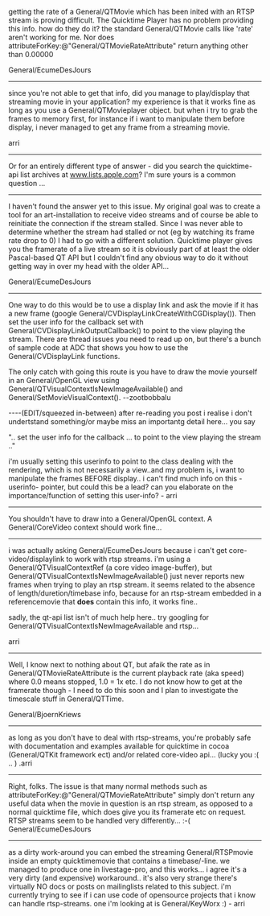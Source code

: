 

getting the rate of a General/QTMovie which has been inited with an RTSP stream is proving difficult.  The Quicktime Player has no problem providing this info.  how do they do it?  the standard General/QTMovie calls like 'rate' aren't working for me.  Nor does attributeForKey:@"General/QTMovieRateAttribute" return anything other than 0.00000

General/EcumeDesJours

----

since you're not able to get that info, did you manage to play/display that streaming movie in your application?
my experience is that it works fine as long as you use a General/QTMovieplayer object. but when i try to grab the frames to memory first, for instance if i want to manipulate them before display, i never managed to get any frame from a streaming movie.

arri

----

Or for an entirely different type of answer - did you search the quicktime-api list archives at www.lists.apple.com? I'm sure yours is a common question ...

----

I haven't found the answer yet to this issue.  My original goal was to create a tool for an art-installation to receive video streams and of course be able to reinitiate the connection if the stream stalled.  Since I was never able to determine whether the stream had stalled or not (eg by watching its frame rate drop to 0) I had to go with a different solution.  Quicktime player gives you the framerate of a live stream so it is obviously part of at least the older Pascal-based QT API but I couldn't find any obvious way to do it without getting way in over my head with the older API...

General/EcumeDesJours

----

One way to do this would be to use a display link and ask the movie if it has a new frame (google     General/CVDisplayLinkCreateWithCGDisplay()). Then set the user info for the callback set with     General/CVDisplayLinkOutputCallback() to point to the view playing the stream. There are thread issues you need to read up on, but there's a bunch of sample code at ADC that shows you how to use the     General/CVDisplayLink functions. 

The only catch with going this route is you have to draw the movie yourself in an General/OpenGL view using     General/QTVisualContextIsNewImageAvailable() and     General/SetMovieVisualContext(). --zootbobbalu

----(EDIT/squeezed in-between)
after re-reading you post i realise i don't undertstand something/or maybe miss an importantg detail here... you say 

".. set the user info for the callback ... to point to the view playing the stream .." 

i'm usually setting this userinfo to point to the class dealing with the rendering, which is not necessarily a view..and my problem is, i want to manipulate the frames BEFORE display.. i can't find much info on this -userinfo- pointer, but could this be a lead? can you elaborate on the importance/function of setting this user-info? - arri

----

You shouldn't have to draw into a General/OpenGL context. A General/CoreVideo context should work fine...

----
i was actually asking General/EcumeDesJours because i can't get core-video/displaylink to work with rtsp streams.
i'm using a     General/QTVisualContextRef (a core video image-buffer), but     General/QTVisualContextIsNewImageAvailable() just never reports new frames when trying to play an rtsp stream. 
it seems related to the absence of length/duretion/timebase info, because for an rtsp-stream embedded in a referencemovie that **does** contain this info, it works fine..

sadly, the qt-api list isn't of much help here.. try googling for     General/QTVisualContextIsNewImageAvailable and     rtsp...

arri

----

Well, I know next to nothing about QT, but afaik the rate as in General/QTMovieRateAttribute is the current playback rate (aka speed)
where 0.0 means stopped, 1.0 = 1x etc. I do not know how to get at the framerate though - I need to do this soon and I plan
to investigate the timescale stuff in General/QTTime.

General/BjoernKriews

----
as long as you don't have to deal with rtsp-streams, you're probably safe with documentation and examples available for quicktime in cocoa (General/QTKit framework ect) and/or related core-video api... (lucky you :( .. ) .arri

----

Right, folks.  The issue is that many normal methods such as attributeForKey:@"General/QTMovieRateAttribute" simply don't return any useful data when the movie in question is an rtsp stream, as opposed to a normal quicktime file, which does give you its framerate etc on request.  RTSP streams seem to be handled very differently... :-(  General/EcumeDesJours

----
as a dirty work-around you can embed the streaming General/RTSPmovie inside an empty quicktimemovie that contains a timebase/-line.
we managed to produce one in livestage-pro, and this works... i agree it's a very dirty (and expensive) workaround.. it's also very strange there's virtually NO docs or posts on mailinglists related to this subject. i'm currently trying to see if i can use code of opensource projects that i know can handle rtsp-streams. one i'm looking at is General/KeyWorx :) - arri